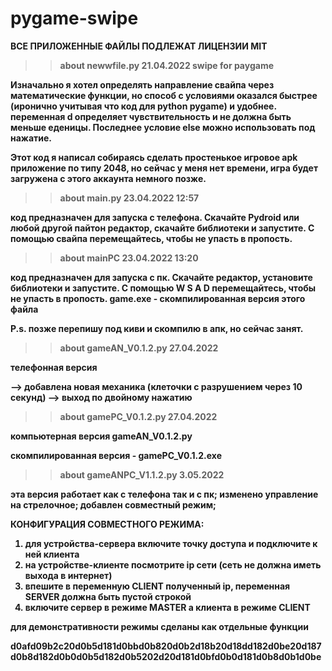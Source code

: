 # pygame-swipe

<b>ВСЕ ПРИЛОЖЕННЫЕ ФАЙЛЫ ПОДЛЕЖАТ ЛИЦЕНЗИИ MIT<b/>
>> about newwfile.py 21.04.2022
swipe for paygame

Изначально я хотел определять направление свайпа через математические функции, но способ с условиями оказался быстрее (иронично учитывая что код для python pygame) и удобнее. переменная d определяет чувствительность и не должна быть меньше еденицы. Последнее условие else можно использовать под нажатие.

Этот код я написал собираясь сделать простенькое игровое apk приложение по типу 2048, но сейчас у меня нет времени, игра будет загружена с этого аккаунта немного позже.

>> about main.py 23.04.2022 12:57

код предназначен для запуска с телефона. Скачайте Pydroid или любой другой пайтон редактор, скачайте библиотеки и запустите. С помощью свайпа перемещайтесь, чтобы не упасть в пропость.

>> about mainPC 23.04.2022 13:20

код предназначен для запуска с пк. Скачайте редактор, установите библиотеки и запустите. С помощью W S A D перемещайтесь, чтобы не упасть в пропость.
game.exe  - скомпилированная версия этого файла

P.s. позже перепишу под киви и скомпилю в апк, но сейчас занят.

>> about gameAN_V0.1.2.py 27.04.2022

телефонная версия

--> добавлена новая механика (клеточки с разрушением через 10 секунд)
--> выход по двойному нажатию

>> about gamePC_V0.1.2.py 27.04.2022

компьютерная версия gameAN_V0.1.2.py

скомпилированная версия - gamePC_V0.1.2.exe
  
>> about gameANPC_V1.1.2.py 3.05.2022
 
эта версия работает как с телефона так и с пк; 
изменено управление на стрелочное;
добавлен совместный режим;
  
КОНФИГУРАЦИЯ СОВМЕСТНОГО РЕЖИМА:
  1) для устройства-сервера включите точку доступа и подключите к ней клиента
  2) на устройстве-клиенте посмотрите ip сети (сеть не должна иметь выхода в интернет)
  3) впешите в переменную CLIENT полученный ip, переменная SERVER должна быть пустой строкой
  4) включите сервер в режиме MASTER а клиента в режиме CLIENT
  
для демонстративности режимы сделаны как отдельные функции

  d0afd09b2c20d0b5d181d0bbd0b820d0b2d18b20d18dd182d0be20d187d0b8d182d0b0d0b5d182d0b5202d20d181d0bfd0b0d181d0b8d0b1d0be
